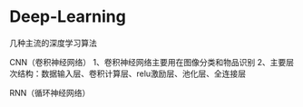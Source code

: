 # Deep-Learning
几种主流的深度学习算法

CNN（卷积神经网络）
1、卷积神经网络主要用在图像分类和物品识别
2、主要层次结构：数据输入层、卷积计算层、relu激励层、池化层、全连接层

RNN（循环神经网络）
